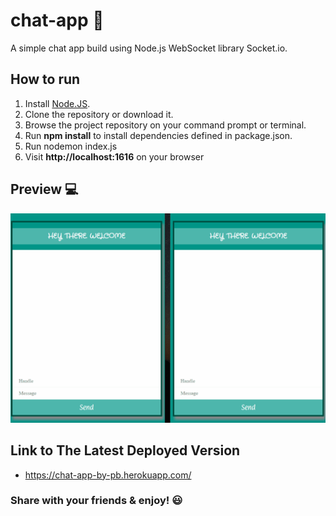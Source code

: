 # chat-app :iphone:
A simple chat app build using Node.js WebSocket library Socket.io. 

## How to run
1. Install [Node.JS](http://nodejs.org/).  
2. Clone the repository or download it.
3. Browse the project repository on your command prompt or terminal.
4. Run **npm install** to install dependencies defined in package.json.
5. Run nodemon index.js
6. Visit **http://localhost:1616** on your browser

## Preview :computer:

![demo.gif](https://github.com/pranjalibajpai/chat-app/blob/master/demo.gif)

## Link to The Latest Deployed Version
* https://chat-app-by-pb.herokuapp.com/

### Share with your friends & enjoy! :smiley:
